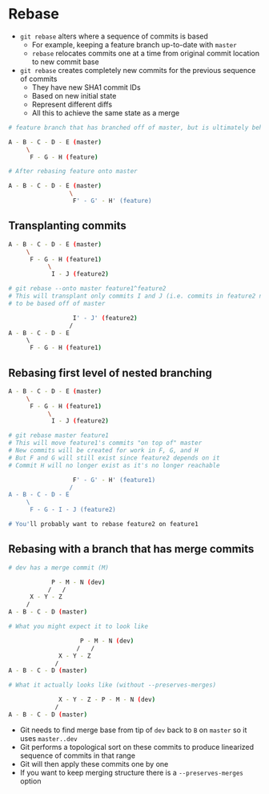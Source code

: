 # Rebase

* `git rebase` alters where a sequence of commits is based
  * For example, keeping a feature branch up-to-date with `master`
  * `rebase` relocates commits one at a time from original commit location to new commit base
* `git rebase` creates completely new commits for the previous sequence of commits
  * They have new SHA1 commit IDs
  * Based on new initial state
  * Represent different diffs
  * All this to achieve the same state as a merge

```bash
# feature branch that has branched off of master, but is ultimately behind

A - B - C - D - E (master)
     \
      F - G - H (feature)

# After rebasing feature onto master

A - B - C - D - E (master)
                 \
                  F' - G' - H' (feature)
```

## Transplanting commits

```bash
A - B - C - D - E (master)
     \
      F - G - H (feature1)
           \
            I - J (feature2)

# git rebase --onto master feature1^feature2
# This will transplant only commits I and J (i.e. commits in feature2 not in feature1) 
# to be based off of master

                  I' - J' (feature2)
                 /
A - B - C - D - E
     \ 
      F - G - H (feature1)          
```

## Rebasing first level of nested branching

```bash
A - B - C - D - E (master)
     \
      F - G - H (feature1)
           \
            I - J (feature2)

# git rebase master feature1
# This will move feature1's commits "on top of" master
# New commits will be created for work in F, G, and H
# But F and G will still exist since feature2 depends on it
# Commit H will no longer exist as it's no longer reachable

                  F' - G' - H' (feature1)
                 /
A - B - C - D - E
     \
      F - G - I - J (feature2)

# You'll probably want to rebase feature2 on feature1
```

## Rebasing with a branch that has merge commits

```bash
# dev has a merge commit (M)

            P - M - N (dev)
           /   /
      X - Y - Z
     / 
A - B - C - D (master)

# What you might expect it to look like

                    P - M - N (dev)
                   /   /
              X - Y - Z
             / 
A - B - C - D (master)

# What it actually looks like (without --preserves-merges)

              X - Y - Z - P - M - N (dev) 
             /
A - B - C - D (master)
```

* Git needs to find merge base from tip of `dev` back to `B` on `master` so it uses `master..dev`
* Git performs a topological sort on these commits to produce linearized sequence of commits in that range
* Git will then apply these commits one by one
* If you want to keep merging structure there is a `--preserves-merges` option
